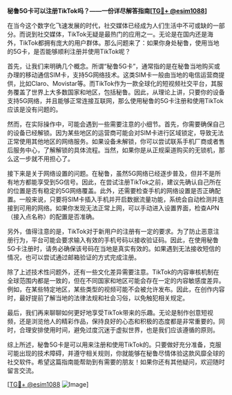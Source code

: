 **秘鲁5G卡可以注册TikTok吗？——一份详尽解答指南[[TG💪+ @esim1088](https://t.me/s/esim1088)]**

在当今这个数字化飞速发展的时代，社交媒体已经成为人们生活中不可或缺的一部分。而说到社交媒体，TikTok无疑是最热门的应用之一。无论是在国内还是海外，TikTok都拥有庞大的用户群体。那么问题来了：如果你身处秘鲁，使用当地的5G卡，是否能够顺利注册并使用TikTok呢？

首先，让我们来明确几个概念。所谓“秘鲁5G卡”，通常指的是在秘鲁当地购买或办理的移动通信SIM卡，支持5G网络技术。这类SIM卡一般由当地的电信运营商提供，比如Claro、Movistar等。而TikTok作为一款全球化的短视频社交平台，其服务覆盖了世界上大多数国家和地区，包括秘鲁。因此，从理论上讲，只要你的设备支持5G网络，并且能够正常连接互联网，那么使用秘鲁的5G卡注册和使用TikTok应该是没有问题的。

然而，在实际操作中，可能会遇到一些需要注意的小细节。首先，你需要确保自己的设备已经解锁。因为某些地区的运营商可能会对SIM卡进行区域锁定，导致无法正常使用其他地区的网络服务。如果设备未解锁，你可以尝试联系手机厂商或者售后服务中心，了解解锁的具体流程。当然，如果你是从正规渠道购买的无锁机，那么这一步就不用担心了。

接下来是关于网络设置的问题。在秘鲁，虽然5G网络已经逐步普及，但并不是所有地方都能享受到5G信号。因此，在尝试注册TikTok之前，建议先确认自己所在的位置是否有稳定的5G网络覆盖。此外，还需要检查手机的网络设置是否正确配置。一般来说，只要将SIM卡插入手机并开启数据流量功能，系统会自动检测并连接到可用的网络。如果你发现无法正常上网，可以手动进入设置界面，检查APN（接入点名称）的配置是否准确。

另外，值得注意的是，TikTok对于新用户的注册有一定的要求。为了防止恶意注册行为，平台可能会要求输入有效的手机号码以接收验证码。因此，在使用秘鲁5G卡注册时，请务必确保该号码在当地是真实有效的。如果遇到无法接收短信的情况，也可以尝试通过邮箱验证的方式完成注册。

除了上述技术性问题外，还有一些文化差异需要注意。TikTok的内容审核机制在全球范围内都是一致的，但在不同国家和地区可能会存在一定的内容敏感度差异。例如，在某些特定地区，某些类型的视频可能不会被允许发布。因此，在创作内容时，最好提前了解当地的法律法规和社会习俗，以免触犯相关规定。

最后，我们再来聊聊如何更好地享受TikTok带来的乐趣。无论是制作创意短视频，还是浏览他人的精彩作品，保持良好的心态和积极的态度都是非常重要的。同时，合理安排使用时间，避免过度沉迷于虚拟世界，也是我们应该遵循的原则。

综上所述，秘鲁5G卡是可以用来注册和使用TikTok的。只要做好充分准备，克服可能出现的技术障碍，并遵守相关规则，你就能够在秘鲁尽情体验这款风靡全球的社交软件。希望这篇指南能帮助到有需要的朋友！如果你还有其他疑问，欢迎随时留言交流。

[[TG💪+ @esim1088](https://t.me/s/esim1088) ![Image](https://i.postimg.cc/4NQfJmqS/Snipaste-2025-05-13-00-14-12.png)]
